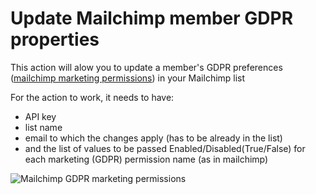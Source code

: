 # Update Mailchimp member GDPR properties

This action will alow you to update a member's GDPR preferences ([mailchimp marketing permissions](https://developer.mailchimp.com/documentation/mailchimp/reference/lists/members/)) in your Mailchimp list

For the action to work, it needs to have:

* API key
* list name
* email to which the changes apply (has to be already in the list)
* and the list of values to be passed Enabled/Disabled(True/False) for each marketing (GDPR) permission name (as in mailchimp)

![Mailchimp GDPR marketing permissions](https://static.dnnsharp.com/documentation/update_mailchimp_gdpr.png)
